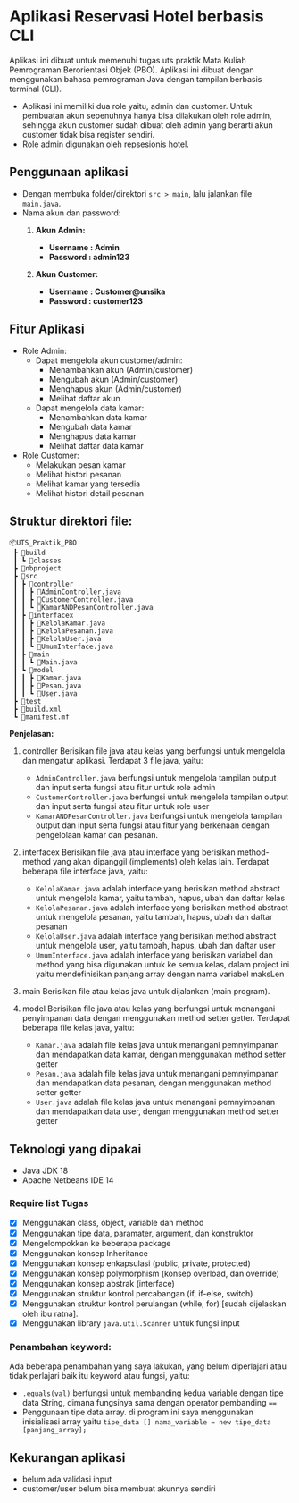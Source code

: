 # Aplikasi Reservasi Hotel berbasis CLI
Aplikasi ini dibuat untuk memenuhi tugas uts praktik Mata Kuliah Pemrograman Berorientasi Objek (PBO).
Aplikasi ini dibuat dengan menggunakan bahasa pemrograman Java dengan tampilan berbasis terminal (CLI).
- Aplikasi ini memiliki dua role yaitu, admin dan customer. Untuk pembuatan akun sepenuhnya hanya bisa dilakukan oleh role admin, sehingga akun customer sudah dibuat oleh admin yang berarti akun customer tidak bisa register sendiri.
- Role admin digunakan oleh repsesionis hotel.

## Penggunaan aplikasi
- Dengan membuka folder/direktori `src > main`, lalu jalankan file `main.java`.
- Nama akun dan password:
  1. **Akun Admin:**
     - **Username : Admin**
     - **Password : admin123**

  2. **Akun Customer:**
     - **Username : Customer@unsika**
     - **Password : customer123**
    
## Fitur Aplikasi 
- Role Admin:
  - Dapat mengelola akun customer/admin:
    - Menambahkan akun (Admin/customer)
    - Mengubah akun (Admin/customer)
    - Menghapus akun (Admin/customer)
    - Melihat daftar akun
  - Dapat mengelola data kamar:
    - Menambahkan data kamar
    - Mengubah data kamar
    - Menghapus data kamar
    - Melihat daftar data kamar
- Role Customer:
  - Melakukan pesan kamar
  - Melihat histori pesanan
  - Melihat kamar yang tersedia
  - Melihat histori detail pesanan
  
## Struktur direktori file:
```
📦UTS_Praktik_PBO
 ┣ 📂build
 ┃ ┗ 📂classes
 ┣ 📂nbproject
 ┣ 📂src
 ┃ ┣ 📂controller
 ┃ ┃ ┣ 📜AdminController.java
 ┃ ┃ ┣ 📜CustomerController.java
 ┃ ┃ ┗ 📜KamarANDPesanController.java
 ┃ ┣ 📂interfacex
 ┃ ┃ ┣ 📜KelolaKamar.java
 ┃ ┃ ┣ 📜KelolaPesanan.java
 ┃ ┃ ┣ 📜KelolaUser.java
 ┃ ┃ ┗ 📜UmumInterface.java
 ┃ ┣ 📂main
 ┃ ┃ ┗ 📜Main.java
 ┃ ┗ 📂model
 ┃ ┃ ┣ 📜Kamar.java
 ┃ ┃ ┣ 📜Pesan.java
 ┃ ┃ ┗ 📜User.java
 ┣ 📂test
 ┣ 📜build.xml
 ┗ 📜manifest.mf
```
**Penjelasan:**
  1. controller
     Berisikan file java atau kelas yang berfungsi untuk mengelola dan mengatur aplikasi. Terdapat 3 file java, yaitu:
     - `AdminController.java` berfungsi untuk mengelola tampilan output dan input serta fungsi atau fitur untuk role admin
     - `CustomerController.java` berfungsi untuk mengelola tampilan output dan input serta fungsi atau fitur untuk role user
     - `KamarANDPesanController.java` berfungsi untuk mengelola tampilan output dan input serta fungsi atau fitur yang berkenaan dengan pengelolaan kamar dan pesanan.
  
  3. interfacex
     Berisikan file java atau interface yang berisikan method-method yang akan dipanggil (implements) oleh kelas lain. Terdapat beberapa file interface java, yaitu:
     - `KelolaKamar.java` adalah interface yang berisikan method abstract untuk mengelola kamar, yaitu tambah, hapus, ubah dan daftar kelas
     - `KelolaPesanan.java` adalah interface yang berisikan method abstract untuk mengelola pesanan, yaitu tambah, hapus, ubah dan daftar pesanan
     - `KelolaUser.java` adalah interface yang berisikan method abstract untuk mengelola user, yaitu tambah, hapus, ubah dan daftar user
     - `UmumInterface.java` adalah interface yang berisikan variabel dan method yang bisa digunakan untuk ke semua kelas, dalam project ini yaitu mendefinisikan panjang array dengan nama variabel maksLen
      
  4. main
     Berisikan file atau kelas java untuk dijalankan (main program).
     
  6. model
     Berisikan file java atau kelas yang berfungsi untuk menangani penyimpanan data dengan menggunakan method setter getter. Terdapat beberapa file kelas java, yaitu:
     - `Kamar.java` adalah file kelas java untuk menangani pemnyimpanan dan mendapatkan data kamar, dengan menggunakan method setter getter
     - `Pesan.java` adalah file kelas java untuk menangani pemnyimpanan dan mendapatkan data pesanan, dengan menggunakan method setter getter
     - `User.java` adalah file kelas java untuk menangani pemnyimpanan dan mendapatkan data user, dengan menggunakan method setter getter
       
## Teknologi yang dipakai
- Java JDK 18
- Apache Netbeans IDE 14
  
### Require list Tugas
- [x] Menggunakan class, object, variable dan method
- [x] Menggunakan tipe data, paramater, argument, dan konstruktor
- [x] Mengelompokkan ke beberapa package
- [x] Menggunakan konsep Inheritance
- [x] Menggunakan konsep enkapsulasi (public, private, protected)
- [x] Menggunakan konsep polymorphism (konsep overload, dan override)
- [x] Menggunakan konsep abstrak (interface)
- [x] Menggunakan struktur kontrol percabangan (if, if-else, switch)
- [x] Menggunakan struktur kontrol perulangan (while, for) [sudah dijelaskan oleh ibu ratna].
- [x] Menggunakan library `java.util.Scanner` untuk fungsi input

### Penambahan keyword:
Ada beberapa penambahan yang saya lakukan, yang belum diperlajari atau tidak perlajari baik itu keyword atau fungsi, yaitu:
- `.equals(val)` berfungsi untuk membanding kedua variable dengan tipe data String, dimana fungsinya sama dengan operator pembanding `==`
- Penggunaan tipe data array. di program ini saya menggunakan inisialisasi array yaitu `tipe_data [] nama_variable = new tipe_data [panjang_array];`
  
## Kekurangan aplikasi
- belum ada validasi input
- customer/user belum bisa membuat akunnya sendiri


